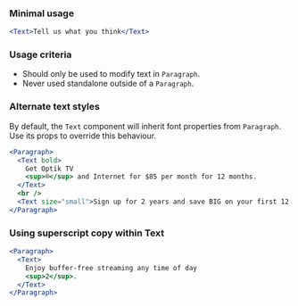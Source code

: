 ### Minimal usage

```jsx
<Text>Tell us what you think</Text>
```

### Usage criteria

- Should only be used to modify text in `Paragraph`.
- Never used standalone outside of a `Paragraph`.

### Alternate text styles

By default, the `Text` component will inherit font properties from `Paragraph`. Use its props to override this behaviour.

```jsx
<Paragraph>
  <Text bold>
    Get Optik TV
    <sup>®</sup> and Internet for $85 per month for 12 months.
  </Text>
  <br />
  <Text size="small">Sign up for 2 years and save BIG on your first 12 months.</Text>
</Paragraph>
```

### Using superscript copy within Text

```jsx
<Paragraph>
  <Text>
    Enjoy buffer-free streaming any time of day
    <sup>2</sup>.
  </Text>
</Paragraph>
```
